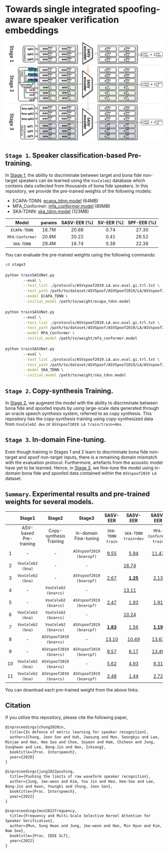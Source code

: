 # Towards single integrated spoofing-aware speaker verification embeddings
<img src="img/overview.png" width="800">

## `Stage 1`. Speaker classification-based Pre-training.

In [Stage 1](https://github.com/sasv-challenge/ASVSpoof5-SASVBaseline/tree/main/stage1), the ability to discriminate between target and bona fide non-target speakers can be learned using the `VoxCeleb2` database which contains data collected from thousands of bona fide speakers. In this repository, we provide the pre-trained weights of the following models:

* ECAPA-TDNN:    [ecapa_tdnn.model](https://drive.google.com/file/d/1wazmfXOP5jv4Ynn3SNYhNKJs2e_z86ue/view?usp=share_link) (64MB)
* MFA_Conformer: [mfa_conformer.model](https://drive.google.com/file/d/1R8koiGMFzCRl0v8gPBYYSD21ZKOks9nm/view?usp=share_link) (89MB)
* SKA-TDNN:      [ska_tdnn.model](https://drive.google.com/file/d/1buMtltChZxdQyBqQkUQwohgqV_vubGfU/view?usp=share_link) (123MB)

| Model           | params       | SASV-EER (%)  | SV-EER (%)    | SPF-EER (%)  |
| :---:           | :---:        | :---:         | :---:         | :---:        |
| `ECAPA-TDNN`    | 16.7M        | 20.66         | 0.74          | 27.30        |
| `MFA-Conformer` | 20.9M        | 20.22         | 0.41          | 26.52        |
| `SKA-TDNN`      | 29.4M        | 16.74         | 0.38          | 22.38        |

You can evaluate the pre-trained weights using the following commands:
```bash
cd stage3

python trainSASVNet.py
        --eval \
        --test_list ./protocols/ASVspoof2019.LA.asv.eval.gi.trl.txt \
        --test_path /path/to/dataset/ASVSpoof/ASVSpoof2019/LA/ASVspoof2019_LA_eval/wav \
        --model ECAPA_TDNN \
        --initial_model /path/to/weight/ecapa_tdnn.model

python trainSASVNet.py
        --eval \
        --test_list ./protocols/ASVspoof2019.LA.asv.eval.gi.trl.txt \
        --test_path /path/to/dataset/ASVSpoof/ASVSpoof2019/LA/ASVspoof2019_LA_eval/wav \
        --model MFA_Conformer \
        --initial_model /path/to/weight/mfa_conformer.model

python trainSASVNet.py
        --eval \
        --test_list ./protocols/ASVspoof2019.LA.asv.eval.gi.trl.txt \
        --test_path /path/to/dataset/ASVSpoof/ASVSpoof2019/LA/ASVspoof2019_LA_eval/wav \
        --model SKA_TDNN \
        --initial_model /path/to/weight/ska_tdnn.model
```

## `Stage 2`.  Copy-synthesis Training.
In [Stage 2](https://github.com/sasv-challenge/ASVSpoof5-SASVBaseline/tree/main/stage2), we augment the model with the ability to discriminate between bona fide and spoofed inputs by using large-scale data generated through an oracle speech synthesis system, referred to as copy synthesis.
This repository has the copy-synthesis training using copy-synthesized data from `VoxCeleb2 dev` or `ASVspoof2019 LA train/train+dev`.


## `Stage 3`. In-domain Fine-tuning.
Even though training in Stages 1 and 2 learn to discriminate bona fide non-target and spoof non-target inputs, there is a remaining domain mismatch with the evaluation protocol. Furthermore, artefacts from the acoustic model have yet to be learned. Hence, in [Stage 3](https://github.com/sasv-challenge/ASVSpoof5-SASVBaseline/tree/main/stage3), we fine-tune the model using in-domain bona fide and spoofed data contained within the `ASVspoof2019 LA` dataset.

## `Summary`. Experimental results and pre-trained weights for several models.
<!-- |    | Stage1                         | Stage2                       | Stage3                         | | | SASV-EER              | | SASV-EER                  | | | SASV-EER                   | | SASV-EER                       |
|:--:| :---:                          | :---:                        | :---:                          |-|-| :---:                 |-| :---:                     |-|-| :---:                      |-| :---:                          |
|    | ASV-based<br>Pre-training      | Copy-synthesis<br>Training   | In-domain<br>Fine-tuning       | | | `SKA-TDNN`<br>`train` | | `SKA-TDNN`<br>`train+dev` | | | `MFA-Conformer`<br>`train` | | `MFA-Conformer`<br>`train+dev` |
|1 | -                              | -                            | `ASVspoof2019`<br>`(bna+spf)`  | | | [9.55](https://drive.google.com/file/d/1RFRj3IyR4MrfJ0TgikBD96k-fRtVeYoW/view?usp=sharing)              | | [5.94](https://drive.google.com/file/d/1xkoyIAggQkpfVhfdmxndUDxKFQZ0Kxpd/view?usp=sharing) | | | [11.47](https://drive.google.com/file/d/1rxpHaDdaLWyx96JQzNeKD6gHXOmlcY1I/view?usp=sharing) | | [7.67](https://drive.google.com/file/d/15o5FmKeaYPElsDBf4-mq_0BobNxTfgew/view?usp=sharing) |
|2 | `VoxCeleb2`<br>`(bna)`         | -                            | -                              | | | | [16.74](https://drive.google.com/file/d/1buMtltChZxdQyBqQkUQwohgqV_vubGfU/view?usp=share_link)           | | | | | [20.22](https://drive.google.com/file/d/1R8koiGMFzCRl0v8gPBYYSD21ZKOks9nm/view?usp=share_link)|
|3 | `VoxCeleb2`<br>`(bna)`         | -                            | `ASVspoof2019`<br>`(bna+spf)`  | | | [2.67](https://drive.google.com/file/d/1GHv8_3ZSenvsLX22kVOvQhk7z9Naa_Ju/view?usp=sharing) | | **[1.25](https://drive.google.com/file/d/1iclSQYOlthLSwMsSMn0bxQ3O3RBPPtfY/view?usp=sharing)** | | | [2.13](https://drive.google.com/file/d/1O4xzjNeal1cJctiR-ryGqOpCcwrhArz-/view?usp=sharing) | | [1.51](https://drive.google.com/file/d/16MHbeVY8rUVcG_gLGIqnzEAIPJIAFarv/view?usp=sharing) |
|4 | -                              | `VoxCeleb2`<br>`(bna+cs)`    | -                              | | | | [13.11](https://drive.google.com/file/d/1bg2Nb7ud1jL604aBwbZ7avnJlYq3Bqfl/view?usp=sharing) | | | | | [14.27](https://drive.google.com/file/d/1PmUFxmrtwaYIP60-eOavjO9z7ssOIlMD/view?usp=sharing) |
|5 | -                              | `VoxCeleb2`<br>`(bna+cs)`    | `ASVspoof2019`<br>`(bna+spf)`  | | | [2.47](https://drive.google.com/file/d/1iloOkHMydNQdEhdw6LgpTNTXJ4eDm_Vd/view?usp=sharing) | | [1.93](https://drive.google.com/file/d/1uDpM2Ax_ZdtP10gzY3tDYYRnXJaLjSLQ/view?usp=sharing)| | | [1.91](https://drive.google.com/file/d/1WsybxklRpC_GxBwB-sBUdrrdiQhqOCDq/view?usp=sharing) | | [1.35](https://drive.google.com/file/d/13kxbdBKrfOUmjbTmaeoJ-UE3yix0FqLn/view?usp=sharing) |
|6 | `VoxCeleb2`<br>`(bna)`         | `VoxCeleb2`<br>`(bna+cs)`    | -                              | | | | [10.24](https://drive.google.com/file/d/10h_6Pdj3uFNkaAoqqaowARVYTandu-4K/view?usp=sharing) | | | | | [12.33](https://drive.google.com/file/d/1wTY40HqqcEAQctxMlc-f3_whwafS1roI/view?usp=sharing) |
|7 | `VoxCeleb2`<br>`(bna)`         | `VoxCeleb2`<br>`(bna+cs)`    | `ASVspoof2019`<br>`(bna+spf)`  | | | **[1.83](https://drive.google.com/file/d/1mH17hznSCLp1puQ3yu8TTv3e5P_q-C95/view?usp=sharing)** | | [1.56](https://drive.google.com/file/d/1L8YwLMtcBT1TLm1TuqY5_HWgRhN9HvSu/view?usp=sharing) | | | **[1.19](https://drive.google.com/file/d/1tfnU3lS4LAdR2BJ2Ffz99h5XGqufrxOx/view?usp=sharing)** | | **[1.06](https://drive.google.com/file/d/1zrkwidxymAGm7e6NEyMbsNhqAMkR6e3-/view?usp=sharing)** |
|8 | -                              | `ASVspoof2019`<br>`(bna+cs)` | -                              | | | [13.10](https://drive.google.com/file/d/1N1QMw3ZXHSLAtTFT2eHyKBNwBRLzNrev/view?usp=sharing) | | [10.49](https://drive.google.com/file/d/1vk3vnLp7YzuI_axBei6V5Bo4_Eit4pqf/view?usp=sharing) | | | [13.63](https://drive.google.com/file/d/1WEkHbZFWjZWdTy1vGIZcKa-DZhFDdpTj/view?usp=sharing) | |[12.48](https://drive.google.com/file/d/1jufUxG9LxSVEr-yfC_NoZuXu_sn6R26G/view?usp=sharing) |
|9 | -                              | `ASVspoof2019`<br>`(bna+cs)` | `ASVspoof2019`<br>`(bna+spf)`  | | | [9.57](https://drive.google.com/file/d/1q_bLYCJ4P2AeRsFZP3gtwy-_Yr9JaNXf/view?usp=sharing) | | [6.17](https://drive.google.com/file/d/1FYdJ0PiIsdughZvxY2L1Zt1C6BUb7amc/view?usp=sharing) | | | [13.46]() | |[10.11](https://drive.google.com/file/d/1Xkoun51C7OHMsWYNLjxbCtaR0TAeB4VX/view?usp=sharing) |
|10| `VoxCeleb2`<br>`(bna)`         | `ASVspoof2019`<br>`(bna+cs)` | -                              | | | [5.62](https://drive.google.com/file/d/19yi9XieL152KzixYURBOiC_3tYTtcLQ-/view?usp=sharing) | | [4.93](https://drive.google.com/file/d/1a4FDiTqL3gYVzlBp-332qJ6FqnzI5Nx9/view?usp=sharing) | | | [9.31](https://drive.google.com/file/d/1PaJi31EN8ZDqwr5Ug3XjxkkxJf_Q8ACy/view?usp=sharing) | | [8.32](https://drive.google.com/file/d/1HxQJ4D9SGSRBXlKMYbUC6769EpGYOWO_/view?usp=sharing) |
|11| `VoxCeleb2`<br>`(bna)`         | `ASVspoof2019`<br>`(bna+cs)` | `ASVspoof2019`<br>`(bna+spf)`  | | | [2.48](https://drive.google.com/file/d/1OBToHqE2kVuzv77zbCZie3tpDxpxh7A0/view?usp=sharing) | | [1.44](https://drive.google.com/file/d/1q7BuiR1MM6xGXWJiaKSJiuFY8eWKBdi0/view?usp=sharing) | | | [2.72](https://drive.google.com/file/d/186AvkLm3Aws6ZwAOvrZKa-E-YTBiPaiP/view?usp=sharing) | | [1.76](https://drive.google.com/file/d/1_M2-QZrhRPHQQkye-UNr0GeV8Pc5DbU3/view?usp=sharing) | -->
|    | Stage1                         | Stage2                       | Stage3                         | SASV-EER              | SASV-EER                  | SASV-EER                   | SASV-EER                       |
|:--:| :---:                          | :---:                        | :---:                          | :---:                 | :---:                     | :---:                      | :---:                          |
|    | ASV-based<br>Pre-training      | Copy-synthesis<br>Training   | In-domain<br>Fine-tuning       | `SKA-TDNN`<br>`train` | `SKA-TDNN`<br>`train+dev` | `MFA-Conformer`<br>`train` | `MFA-Conformer`<br>`train+dev` |
|1   | -                              | -                            | `ASVspoof2019`<br>`(bna+spf)`  | [9.55](https://drive.google.com/file/d/1RFRj3IyR4MrfJ0TgikBD96k-fRtVeYoW/view?usp=sharing) | [5.94](https://drive.google.com/file/d/1xkoyIAggQkpfVhfdmxndUDxKFQZ0Kxpd/view?usp=sharing) | [11.47](https://drive.google.com/file/d/1rxpHaDdaLWyx96JQzNeKD6gHXOmlcY1I/view?usp=sharing) | [7.67](https://drive.google.com/file/d/15o5FmKeaYPElsDBf4-mq_0BobNxTfgew/view?usp=sharing) |
|2   | `VoxCeleb2`<br>`(bna)`         | -                            | -                              | <td colspan=2>[16.74](https://drive.google.com/file/d/1buMtltChZxdQyBqQkUQwohgqV_vubGfU/view?usp=share_link) | <td colspan=2>[20.22](https://drive.google.com/file/d/1R8koiGMFzCRl0v8gPBYYSD21ZKOks9nm/view?usp=share_link) |
|3   | `VoxCeleb2`<br>`(bna)`         | -                            | `ASVspoof2019`<br>`(bna+spf)`  | [2.67](https://drive.google.com/file/d/1GHv8_3ZSenvsLX22kVOvQhk7z9Naa_Ju/view?usp=sharing) | **[1.25](https://drive.google.com/file/d/1iclSQYOlthLSwMsSMn0bxQ3O3RBPPtfY/view?usp=sharing)** | [2.13](https://drive.google.com/file/d/1O4xzjNeal1cJctiR-ryGqOpCcwrhArz-/view?usp=sharing) | [1.51](https://drive.google.com/file/d/16MHbeVY8rUVcG_gLGIqnzEAIPJIAFarv/view?usp=sharing) |
|4   | -                              | `VoxCeleb2`<br>`(bna+cs)`    | -                              | <td colspan=2>[13.11](https://drive.google.com/file/d/1bg2Nb7ud1jL604aBwbZ7avnJlYq3Bqfl/view?usp=sharing) | <td colspan=2>[14.27](https://drive.google.com/file/d/1PmUFxmrtwaYIP60-eOavjO9z7ssOIlMD/view?usp=sharing) |
|5   | -                              | `VoxCeleb2`<br>`(bna+cs)`    | `ASVspoof2019`<br>`(bna+spf)`  | [2.47](https://drive.google.com/file/d/1iloOkHMydNQdEhdw6LgpTNTXJ4eDm_Vd/view?usp=sharing) | [1.93](https://drive.google.com/file/d/1uDpM2Ax_ZdtP10gzY3tDYYRnXJaLjSLQ/view?usp=sharing) | [1.91](https://drive.google.com/file/d/1WsybxklRpC_GxBwB-sBUdrrdiQhqOCDq/view?usp=sharing) | [1.35](https://drive.google.com/file/d/13kxbdBKrfOUmjbTmaeoJ-UE3yix0FqLn/view?usp=sharing) |
|6   | `VoxCeleb2`<br>`(bna)`         | `VoxCeleb2`<br>`(bna+cs)`    | -                              | <td colspan=2>[10.24](https://drive.google.com/file/d/10h_6Pdj3uFNkaAoqqaowARVYTandu-4K/view?usp=sharing) | <td colspan=2>[12.33](https://drive.google.com/file/d/1wTY40HqqcEAQctxMlc-f3_whwafS1roI/view?usp=sharing) |
|7   | `VoxCeleb2`<br>`(bna)`         | `VoxCeleb2`<br>`(bna+cs)`    | `ASVspoof2019`<br>`(bna+spf)`  | **[1.83](https://drive.google.com/file/d/1mH17hznSCLp1puQ3yu8TTv3e5P_q-C95/view?usp=sharing)** | [1.56](https://drive.google.com/file/d/1L8YwLMtcBT1TLm1TuqY5_HWgRhN9HvSu/view?usp=sharing) | **[1.19](https://drive.google.com/file/d/1tfnU3lS4LAdR2BJ2Ffz99h5XGqufrxOx/view?usp=sharing)** | **[1.06](https://drive.google.com/file/d/1zrkwidxymAGm7e6NEyMbsNhqAMkR6e3-/view?usp=sharing)** |
|8   | -                              | `ASVspoof2019`<br>`(bna+cs)` | -                              | [13.10](https://drive.google.com/file/d/1N1QMw3ZXHSLAtTFT2eHyKBNwBRLzNrev/view?usp=sharing) | [10.49](https://drive.google.com/file/d/1vk3vnLp7YzuI_axBei6V5Bo4_Eit4pqf/view?usp=sharing) | [13.63](https://drive.google.com/file/d/1WEkHbZFWjZWdTy1vGIZcKa-DZhFDdpTj/view?usp=sharing) | [12.48](https://drive.google.com/file/d/1jufUxG9LxSVEr-yfC_NoZuXu_sn6R26G/view?usp=sharing) |
|9   | -                              | `ASVspoof2019`<br>`(bna+cs)` | `ASVspoof2019`<br>`(bna+spf)`  | [9.57](https://drive.google.com/file/d/1q_bLYCJ4P2AeRsFZP3gtwy-_Yr9JaNXf/view?usp=sharing) | [6.17](https://drive.google.com/file/d/1FYdJ0PiIsdughZvxY2L1Zt1C6BUb7amc/view?usp=sharing) | [13.46]() | [10.11](https://drive.google.com/file/d/1Xkoun51C7OHMsWYNLjxbCtaR0TAeB4VX/view?usp=sharing) |
|10  | `VoxCeleb2`<br>`(bna)`         | `ASVspoof2019`<br>`(bna+cs)` | -                              | [5.62](https://drive.google.com/file/d/19yi9XieL152KzixYURBOiC_3tYTtcLQ-/view?usp=sharing) | [4.93](https://drive.google.com/file/d/1a4FDiTqL3gYVzlBp-332qJ6FqnzI5Nx9/view?usp=sharing) | [9.31](https://drive.google.com/file/d/1PaJi31EN8ZDqwr5Ug3XjxkkxJf_Q8ACy/view?usp=sharing) | [8.32](https://drive.google.com/file/d/1HxQJ4D9SGSRBXlKMYbUC6769EpGYOWO_/view?usp=sharing) |
|11  | `VoxCeleb2`<br>`(bna)`         | `ASVspoof2019`<br>`(bna+cs)` | `ASVspoof2019`<br>`(bna+spf)`  | [2.48](https://drive.google.com/file/d/1OBToHqE2kVuzv77zbCZie3tpDxpxh7A0/view?usp=sharing) | [1.44](https://drive.google.com/file/d/1q7BuiR1MM6xGXWJiaKSJiuFY8eWKBdi0/view?usp=sharing) | [2.72](https://drive.google.com/file/d/186AvkLm3Aws6ZwAOvrZKa-E-YTBiPaiP/view?usp=sharing) | [1.76](https://drive.google.com/file/d/1_M2-QZrhRPHQQkye-UNr0GeV8Pc5DbU3/view?usp=sharing) |

You can download each pre-trained weight from the above links:

## Citation
If you utilize this repository, please cite the following paper,
```
@inproceedings{chung2020in,
  title={In defence of metric learning for speaker recognition},
  author={Chung, Joon Son and Huh, Jaesung and Mun, Seongkyu and Lee, Minjae and Heo, Hee Soo and Choe, Soyeon and Ham, Chiheon and Jung, Sunghwan and Lee, Bong-Jin and Han, Icksang},
  booktitle={Proc. Interspeech},
  year={2020}
}
```

```
@inproceedings{jung2022pushing,
  title={Pushing the limits of raw waveform speaker recognition},
  author={Jung, Jee-weon and Kim, You Jin and Heo, Hee-Soo and Lee, Bong-Jin and Kwon, Youngki and Chung, Joon Son},
  booktitle={Proc. Interspeech},
  year={2022}
}
```

```
@inproceedings{mun2022frequency,
  title={Frequency and Multi-Scale Selective Kernel Attention for Speaker Verification},
  author={Mun, Sung Hwan and Jung, Jee-weon and Han, Min Hyun and Kim, Nam Soo},
  booktitle={Proc. IEEE SLT},
  year={2022}
}
```